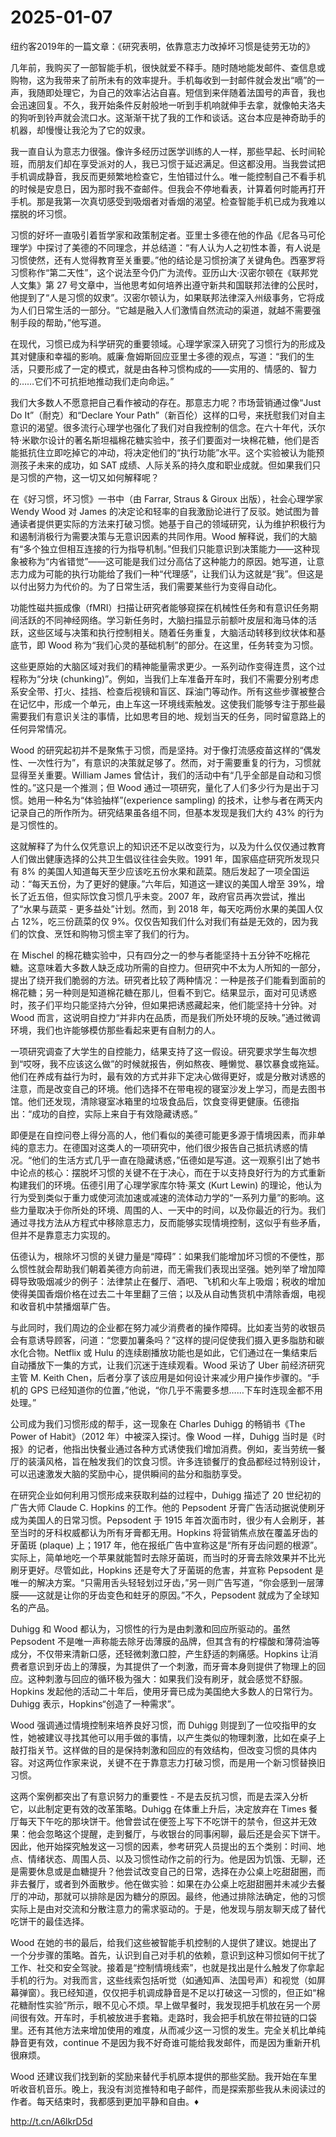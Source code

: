 # 2025-01-07

纽约客2019年的一篇文章：《研究表明，依靠意志力改掉坏习惯是徒劳无功的》

几年前，我购买了一部智能手机，很快就爱不释手。随时随地能发邮件、查信息或购物，这为我带来了前所未有的效率提升。手机每收到一封邮件就会发出“嘀”的一声，我随即处理它，为自己的效率沾沾自喜。短信到来伴随着法国号的声音，我也会迅速回复。不久，我开始条件反射般地一听到手机响就伸手去拿，就像帕夫洛夫的狗听到铃声就会流口水。这渐渐干扰了我的工作和谈话。这台本应是神奇助手的机器，却慢慢让我沦为了它的奴隶。

我一直自认为意志力很强。像许多经历过医学训练的人一样，那些早起、长时间轮班，而朋友们却在享受派对的人，我已习惯于延迟满足。但这都没用。当我尝试把手机调成静音，我反而更频繁地检查它，生怕错过什么。唯一能控制自己不看手机的时候是安息日，因为那时我不查邮件。但我会不停地看表，计算着何时能再打开手机。那是我第一次真切感受到吸烟者对香烟的渴望。检查智能手机已成为我难以摆脱的坏习惯。

习惯的好坏一直吸引着哲学家和政策制定者。亚里士多德在他的作品《尼各马可伦理学》中探讨了美德的不同理念，并总结道：“有人认为人之初性本善，有人说是习惯使然，还有人觉得教育至关重要。”他的结论是习惯扮演了关键角色。西塞罗将习惯称作“第二天性”，这个说法至今仍广为流传。亚历山大·汉密尔顿在《联邦党人文集》第 27 号文章中，当他思考如何培养出遵守新共和国联邦法律的公民时，他提到了“人是习惯的奴隶”。汉密尔顿认为，如果联邦法律深入州级事务，它将成为人们日常生活的一部分。“它越是融入人们激情自然流动的渠道，就越不需要强制手段的帮助，”他写道。

在现代，习惯已成为科学研究的重要领域。心理学家深入研究了习惯行为的形成及其对健康和幸福的影响。威廉·詹姆斯回应亚里士多德的观点，写道：“我们的生活，只要形成了一定的模式，就是由各种习惯构成的——实用的、情感的、智力的……它们不可抗拒地推动我们走向命运。”

我们大多数人不愿意把自己看作被动的存在。那意志力呢？市场营销通过像“Just Do It”（耐克）和“Declare Your Path”（新百伦）这样的口号，来抚慰我们对自主意识的渴望。很多流行心理学也强化了我们对自我控制的信念。在六十年代，沃尔特·米歇尔设计的著名斯坦福棉花糖实验中，孩子们要面对一块棉花糖，他们是否能抵抗住立即吃掉它的冲动，将决定他们的“执行功能”水平。这个实验被认为能预测孩子未来的成功，如 SAT 成绩、人际关系的持久度和职业成就。但如果我们只是习惯的产物，这一切又如何解释呢？

在《好习惯，坏习惯》一书中（由 Farrar, Straus & Giroux 出版），社会心理学家 Wendy Wood 对 James 的决定论和轻率的自我激励论进行了反驳。她试图为普通读者提供更实际的方法来打破习惯。她基于自己的领域研究，认为维护积极行为和遏制消极行为需要决策与无意识因素的共同作用。Wood 解释说，我们的大脑有“多个独立但相互连接的行为指导机制。”但我们只能意识到决策能力——这种现象被称为“内省错觉”——这可能是我们过分高估了这种能力的原因。她写道，让意志力成为可能的执行功能给了我们一种“代理感”，让我们认为这就是“我”。但这是以付出努力为代价的。为了日常生活，我们需要某些行为变得自动化。

功能性磁共振成像（fMRI）扫描让研究者能够窥探在机械性任务和有意识任务期间活跃的不同神经网络。学习新任务时，大脑扫描显示前额叶皮层和海马体的活跃，这些区域与决策和执行控制相关。随着任务重复，大脑活动转移到纹状体和基底节，即 Wood 称为“我们心灵的基础机制”的部分。在这里，任务转变为习惯。

这些更原始的大脑区域对我们的精神能量需求更少。一系列动作变得连贯，这个过程称为“分块 (chunking)”。例如，当我们上车准备开车时，我们不需要分别考虑系安全带、打火、挂挡、检查后视镜和盲区、踩油门等动作。所有这些步骤被整合在记忆中，形成一个单元，由上车这一环境线索触发。这使我们能够专注于那些最需要我们有意识关注的事情，比如思考目的地、规划当天的任务，同时留意路上的任何异常情况。

Wood 的研究起初并不是聚焦于习惯，而是坚持。对于像打流感疫苗这样的“偶发性、一次性行为”，有意识的决策就足够了。然而，对于需要重复的行为，习惯就显得至关重要。William James 曾估计，我们的活动中有“几乎全部是自动和习惯性的。”这只是一个推测；但 Wood 通过一项研究，量化了人们多少行为是出于习惯。她用一种名为“体验抽样”(experience sampling) 的技术，让参与者在两天内记录自己的所作所为。研究结果虽各组不同，但基本发现是我们大约 43% 的行为是习惯性的。

这就解释了为什么仅凭意识上的知识还不足以改变行为，以及为什么仅仅通过教育人们做出健康选择的公共卫生倡议往往会失败。1991 年，国家癌症研究所发现只有 8% 的美国人知道每天至少应该吃五份水果和蔬菜。随后发起了一项全国运动：“每天五份，为了更好的健康。”六年后，知道这一建议的美国人增至 39%，增长了近五倍，但实际饮食习惯几乎未变。2007 年，政府官员再次尝试，推出了“水果与蔬菜 - 更多益处”计划。然而，到 2018 年，每天吃两份水果的美国人仅占 12%，吃三份蔬菜的仅 9%。仅仅告知我们什么对我们有益是无效的，因为我们的饮食、烹饪和购物习惯主宰了我们的行为。

在 Mischel 的棉花糖实验中，只有四分之一的参与者能坚持十五分钟不吃棉花糖。这意味着大多数人缺乏成功所需的自控力。但研究中不太为人所知的一部分，提出了绕开我们脆弱的方法。研究者比较了两种情况：一种是孩子们能看到面前的棉花糖；另一种则是知道棉花糖在那儿，但看不到它。结果显示，面对可见诱惑时，孩子们平均只能坚持六分钟，但如果把诱惑藏起来，他们能坚持十分钟。对 Wood 而言，这说明自控力“并非内在品质，而是我们所处环境的反映。”通过微调环境，我们也许能够模仿那些看起来更有自制力的人。

一项研究调查了大学生的自控能力，结果支持了这一假设。研究要求学生每次想到“哎呀，我不应该这么做”的时候就报告，例如熬夜、睡懒觉、暴饮暴食或拖延。他们在养成有益行为时，最有效的方式并非下定决心做得更好，或是分散对诱惑的注意，而是改变自己的环境。他们选择不在带电视的寝室沙发上学习，而是去图书馆。他们还发现，清除寝室冰箱里的垃圾食品后，饮食变得更健康。伍德指出：“成功的自控，实际上来自于有效隐藏诱惑。”

即便是在自控问卷上得分高的人，他们看似的美德可能更多源于情境因素，而非单纯的意志力。在德国对这类人的一项研究中，他们很少报告自己抵抗诱惑的情况。“他们的生活方式几乎一直在隐藏诱惑，”伍德如是写道。这一观察引出了她书中论点的核心：摆脱坏习惯的关键不在于决心，而在于以支持良好行为的方式重新构建我们的环境。伍德引用了心理学家库尔特·莱文 (Kurt Lewin) 的理论，他认为行为受到类似于重力或使河流加速或减速的流体动力学的“一系列力量”的影响。这些力量取决于你所处的环境、周围的人、一天中的时间，以及你最近的行为。我们通过寻找方法从方程式中移除意志力，反而能够实现情境控制，这似乎有些矛盾，但并不是靠意志力实现的。

伍德认为，根除坏习惯的关键力量是“障碍”：如果我们能增加坏习惯的不便性，那么惯性就会帮助我们朝着美德方向前进，而无需我们表现出坚强。她列举了增加障碍导致吸烟减少的例子：法律禁止在餐厅、酒吧、飞机和火车上吸烟；税收的增加使得美国香烟价格在过去二十年里翻了三倍；以及从自动售货机中清除香烟，电视和收音机中禁播烟草广告。

与此同时，我们周边的企业都在努力减少消费者的操作障碍。比如麦当劳的收银员会有意诱导顾客，问道：“您要加薯条吗？”这样的提问促使我们摄入更多脂肪和碳水化合物。Netflix 或 Hulu 的连续剧播放功能也是如此，它们通过在一集结束后自动播放下一集的方式，让我们沉迷于连续观看。Wood 采访了 Uber 前经济研究主管 M. Keith Chen，后者分享了该应用是如何设计来减少用户操作步骤的。“手机的 GPS 已经知道你的位置，”他说，“你几乎不需要多想……下车时连现金都不用处理。”

公司成为我们习惯形成的帮手，这一现象在 Charles Duhigg 的畅销书《The Power of Habit》（2012 年）中被深入探讨。像 Wood 一样，Duhigg 当时是《时报》的记者，他指出快餐业通过各种方式诱使我们增加消费。例如，麦当劳统一餐厅的装潢风格，旨在触发我们的饮食习惯。许多连锁餐厅的食品都经过特别设计，可以迅速激发大脑的奖励中心，提供瞬间的盐分和脂肪享受。

在研究企业如何利用习惯形成来获取利益的过程中，Duhigg 描述了 20 世纪初的广告大师 Claude C. Hopkins 的工作。他的 Pepsodent 牙膏广告活动据说使刷牙成为美国人的日常习惯。Pepsodent 于 1915 年首次面市时，很少有人会刷牙，甚至当时的牙科权威都认为所有牙膏都无用。Hopkins 将营销焦点放在覆盖牙齿的牙菌斑 (plaque) 上；1917 年，他在报纸广告中宣称这是“所有牙齿问题的根源”。实际上，简单地吃一个苹果就能暂时去除牙菌斑，而当时的牙膏去除效果并不比光刷牙更好。尽管如此，Hopkins 还是夸大了牙菌斑的危害，并宣称 Pepsodent 是唯一的解决方案。“只需用舌头轻轻划过牙齿，”另一则广告写道，“你会感到一层薄膜——这就是让你的牙齿变色和蛀牙的原因。”不久，Pepsodent 就成为了全球知名的产品。

Duhigg 和 Wood 都认为，习惯性的行为是由刺激和回应所驱动的。虽然 Pepsodent 不是唯一声称能去除牙齿薄膜的品牌，但其含有的柠檬酸和薄荷油等成分，不仅带来清新口感，还轻微刺激口腔，产生舒适的刺痛感。Hopkins 让消费者意识到牙齿上的薄膜，为其提供了一个刺激，而牙膏本身则提供了物理上的回应。这种刺激与回应的循环极为强大：如果我们没有刷牙，就会感觉不舒服。Hopkins 发起他的活动二十年后，使用牙膏已成为美国绝大多数人的日常行为。Duhigg 表示，Hopkins“创造了一种需求”。

Wood 强调通过情境控制来培养良好习惯，而 Duhigg 则提到了一位咬指甲的女性，她被建议寻找其他可以用手做的事情，以产生类似的物理刺激，比如在桌子上敲打指关节。这样做的目的是保持刺激和回应的有效结构，但改变习惯的具体内容。对这两位作家来说，关键不在于靠意志力打破习惯，而是用一个新习惯替换旧习惯。

这两个案例都突出了有意识努力的重要性 - 不是去反抗习惯，而是去深入分析它，以此制定更有效的改革策略。Duhigg 在体重上升后，决定放弃在 Times 餐厅每天下午吃的那块饼干。他曾尝试在便签上写下不吃饼干的禁令，但这并无效果：他会忽略这个提醒，走到餐厅，与收银台的同事闲聊，最后还是会买下饼干。因此，他开始探究触发这一习惯的因素，参考研究人员提出的五个类别：时间、地点、情绪状态、周围人员、以及习惯性动作之前的行为。他是因为饥饿、无聊，还是需要休息或是血糖提升？他尝试改变自己的日常，选择在办公桌上吃甜甜圈，而非去餐厅，或者到外面散步。他在做实验：如果在办公桌上吃甜甜圈并未减少去餐厅的冲动，那就可以排除是因为糖分的原因。最终，他通过排除法确定，他的习惯实际上是由对交流和分散注意力的需求驱动的。于是，他发现与朋友聊天成了替代吃饼干的最佳选择。

Wood 在她的书的最后，给我们这些被智能手机控制的人提供了建议。她提出了一个分步骤的策略。首先，认识到自己对手机的依赖，意识到这种习惯如何干扰了工作、社交和安全驾驶。接着是“控制情境线索”，也就是找出是什么触发了你拿起手机的行为。对我而言，这些线索包括听觉（如通知声、法国号声）和视觉（如屏幕弹窗）。我已经知道，仅仅把手机调成静音是不足以打破这一习惯的，但正如“棉花糖耐性实验”所示，眼不见心不烦。早上做早餐时，我发现把手机放在另一个房间很有效。开车时，手机被放进手套箱。走路时，我会把手机放在带拉链的口袋里。还有其他方法来增加使用的难度，从而减少这一习惯的发生。完全关机比单纯静音更有效，continue 不是因为我不好奇谁可能给我发邮件，而是因为重新开机很麻烦。

Wood 还建议我们找到新的奖励来替代手机原本提供的那些奖励。我开始在车里听收音机音乐。晚上，我没有浏览推特和电子邮件，而是探索那些我从未阅读过的作者。每天结束时，我都感到更加平静和自由。♦

http://t.cn/A6lkrD5d
